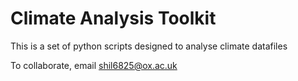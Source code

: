 # Climate Analysis Toolkit

This is a set of python scripts designed to analyse climate datafiles

To collaborate, email shil6825@ox.ac.uk
